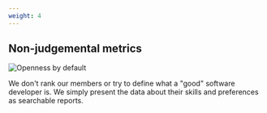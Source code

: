 ```yaml
---
weight: 4
---
```


## Non-judgemental metrics

![Openness by default](home/features/non-judgemental.svg)

We don't rank our members or try to define what a "good" software developer is. We simply present the data about their skills and preferences as searchable reports.